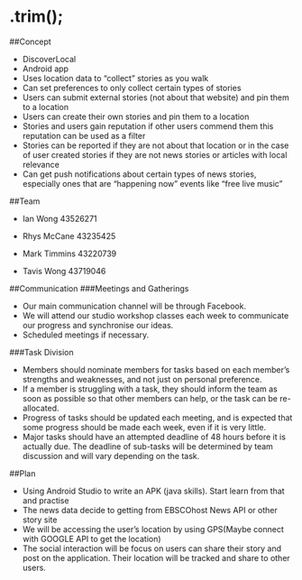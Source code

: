 # .trim();
##Concept
* DiscoverLocal
* Android app
* Uses location data to “collect” stories as you walk
* Can set preferences to only collect certain types of stories
* Users can submit external stories (not about that website) and pin them to a location
* Users can create their own stories and pin them to a location
* Stories and users gain reputation if other users commend them this reputation can be used as a filter
* Stories can be reported if they are not about that location or in the case of user created stories if they are not news stories or  articles with local relevance
* Can get push notifications about certain types of news stories, especially ones that are “happening now” events like “free live     music”

##Team
* Ian Wong 		43526271

* Rhys McCane		43235425

* Mark Timmins 		43220739

* Tavis Wong		43719046

##Communication
###Meetings and Gatherings

* Our main communication channel will be through Facebook.
* We will attend our studio workshop classes each week to communicate our progress and synchronise our ideas.
* Scheduled meetings if necessary.

###Task Division
* Members should nominate members for tasks based on each member’s strengths and weaknesses, and not just on personal preference.
* If a member is struggling with a task, they should inform the team as soon as possible so that other members can help, or the task    can be re-allocated.
* Progress of tasks should be updated each meeting, and is expected that some progress should be made each week, even if it is very little.
* Major tasks should have an attempted deadline of 48 hours before it is actually due. The deadline of sub-tasks will be determined by team discussion and will vary depending on the task.

##Plan
* Using Android Studio to write an APK (java skills). Start learn from that and practise
* The news data decide to getting from EBSCOhost News API or other story site
* We will be accessing the user’s location by using GPS(Maybe connect with GOOGLE API to get the location)
*	The social interaction will be focus on users can share their story and post on the   			 application. Their location will be tracked and share to other users.
